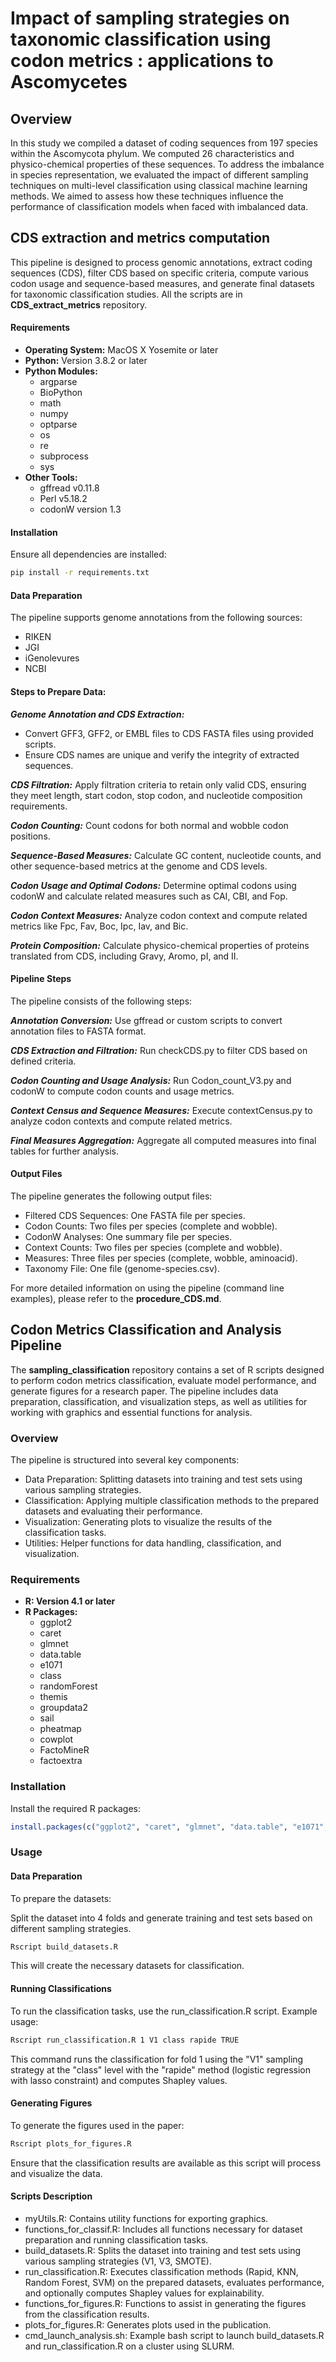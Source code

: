 # Impact of sampling strategies on taxonomic classification using codon metrics : applications to Ascomycetes

## Overview

In this study we compiled a dataset of coding sequences from 197 species within the Ascomycota phylum. We computed 26 characteristics and physico-chemical properties of these sequences. To address the imbalance in species representation, we evaluated the impact of different sampling techniques on multi-level classification using classical machine learning methods. We aimed to assess how these techniques influence the performance of classification models when faced with imbalanced data.

## CDS extraction and metrics computation

This pipeline is designed to process genomic annotations, extract coding sequences (CDS), filter CDS based on specific criteria, compute various codon usage and sequence-based measures, and generate final datasets for taxonomic classification studies. All the scripts are in **CDS_extract_metrics** repository.

#### Requirements

- **Operating System:** MacOS X Yosemite or later
- **Python:** Version 3.8.2 or later
- **Python Modules:**
  - argparse
  - BioPython
  - math
  - numpy
  - optparse
  - os
  - re
  - subprocess
  - sys
- **Other Tools:**
  - gffread v0.11.8
  - Perl v5.18.2
  - codonW version 1.3

#### Installation

Ensure all dependencies are installed:

```bash
pip install -r requirements.txt
```
#### Data Preparation

The pipeline supports genome annotations from the following sources:

- RIKEN
- JGI
- iGenolevures
- NCBI

#### Steps to Prepare Data:

_**Genome Annotation and CDS Extraction:**_
- Convert GFF3, GFF2, or EMBL files to CDS FASTA files using provided scripts.
- Ensure CDS names are unique and verify the integrity of extracted sequences.

_**CDS Filtration:**_
Apply filtration criteria to retain only valid CDS, ensuring they meet length, start codon, stop codon, and nucleotide composition requirements.

_**Codon Counting:**_
Count codons for both normal and wobble codon positions.

_**Sequence-Based Measures:**_
Calculate GC content, nucleotide counts, and other sequence-based metrics at the genome and CDS levels.

_**Codon Usage and Optimal Codons:**_
Determine optimal codons using codonW and calculate related measures such as CAI, CBI, and Fop.

_**Codon Context Measures:**_
Analyze codon context and compute related metrics like Fpc, Fav, Boc, Ipc, Iav, and Bic.

_**Protein Composition:**_
Calculate physico-chemical properties of proteins translated from CDS, including Gravy, Aromo, pI, and II.

#### Pipeline Steps

The pipeline consists of the following steps:

_**Annotation Conversion:**_
Use gffread or custom scripts to convert annotation files to FASTA format.

_**CDS Extraction and Filtration:**_
Run checkCDS.py to filter CDS based on defined criteria.

_**Codon Counting and Usage Analysis:**_
Run Codon_count_V3.py and codonW to compute codon counts and usage metrics.

_**Context Census and Sequence Measures:**_
Execute contextCensus.py to analyze codon contexts and compute related metrics.

_**Final Measures Aggregation:**_
Aggregate all computed measures into final tables for further analysis.

#### Output Files

The pipeline generates the following output files:

- Filtered CDS Sequences: One FASTA file per species.
- Codon Counts: Two files per species (complete and wobble).
- CodonW Analyses: One summary file per species.
- Context Counts: Two files per species (complete and wobble).
- Measures: Three files per species (complete, wobble, aminoacid).
- Taxonomy File: One file (genome-species.csv).

For more detailed information on using the pipeline (command line examples), please refer to the **procedure_CDS.md**.

## Codon Metrics Classification and Analysis Pipeline

The **sampling_classification** repository contains a set of R scripts designed to perform codon metrics classification, evaluate model performance, and generate figures for a research paper. The pipeline includes data preparation, classification, and visualization steps, as well as utilities for working with graphics and essential functions for analysis.

### Overview

The pipeline is structured into several key components:

- Data Preparation: Splitting datasets into training and test sets using various sampling strategies.
- Classification: Applying multiple classification methods to the prepared datasets and evaluating their performance.
- Visualization: Generating plots to visualize the results of the classification tasks.
- Utilities: Helper functions for data handling, classification, and visualization.

### Requirements

- **R: Version 4.1 or later**
- **R Packages:**
    - ggplot2
    - caret
    - glmnet
    - data.table
    - e1071
    - class
    - randomForest
    - themis
    - groupdata2
    - sail
    - pheatmap
    - cowplot
    - FactoMineR
    - factoextra

### Installation

Install the required R packages:

```r
install.packages(c("ggplot2", "caret", "glmnet", "data.table", "e1071", "class", "randomForest", "themis", "groupdata2", "sail", "pheatmap","cowplot","FactoMineR","factoextra"))
```

### Usage
#### Data Preparation

To prepare the datasets:

Split the dataset into 4 folds and generate training and test sets based on different sampling strategies.

```r
Rscript build_datasets.R
```

This will create the necessary datasets for classification.

#### Running Classifications

To run the classification tasks, use the run_classification.R script. Example usage:

```bash
Rscript run_classification.R 1 V1 class rapide TRUE
```

This command runs the classification for fold 1 using the "V1" sampling strategy at the "class" level with the "rapide" method (logistic regression with lasso constraint) and computes Shapley values.

#### Generating Figures

To generate the figures used in the paper:

```r
Rscript plots_for_figures.R
```

Ensure that the classification results are available as this script will process and visualize the data.

#### Scripts Description

- myUtils.R: Contains utility functions for exporting graphics.
- functions_for_classif.R: Includes all functions necessary for dataset preparation and running classification tasks.
- build_datasets.R: Splits the dataset into training and test sets using various sampling strategies (V1, V3, SMOTE).
- run_classification.R: Executes classification methods (Rapid, KNN, Random Forest, SVM) on the prepared datasets, evaluates performance, and optionally computes Shapley values for explainability.
- functions_for_figures.R: Functions to assist in generating the figures from the classification results.
- plots_for_figures.R: Generates plots used in the publication.
- cmd_launch_analysis.sh: Example bash script to launch build_datasets.R and run_classification.R on a cluster using SLURM.


